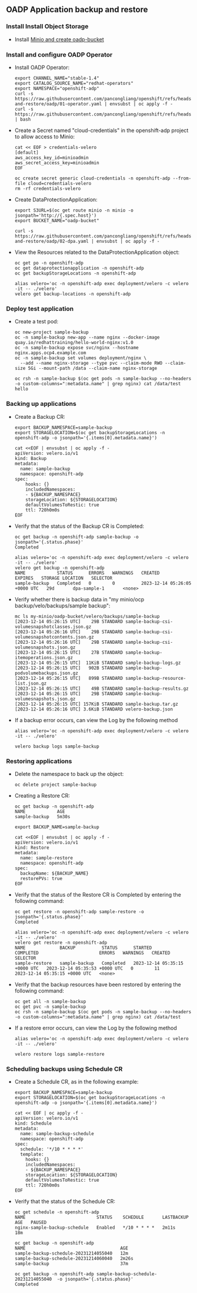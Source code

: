 ##  OADP Application backup and restore

### Install Install Object Storage

* Install [Minio and create oadp-bucket](/storage/minio/readme.md)

### Install and configure OADP Operator

* Install OADP Operator:
  ```
  export CHANNEL_NAME="stable-1.4"
  export CATALOG_SOURCE_NAME="redhat-operators"
  export NAMESPACE="openshift-adp"
  curl -s https://raw.githubusercontent.com/pancongliang/openshift/refs/heads/main/backup-and-restore/oadp/01-operator.yaml | envsubst | oc apply -f -
  curl -s https://raw.githubusercontent.com/pancongliang/openshift/refs/heads/main/operator/approve_ip.sh | bash
  ```

* Create a Secret named "cloud-credentials" in the openshift-adp project to allow access to Minio:
  ```
  cat << EOF > credentials-velero
  [default]
  aws_access_key_id=minioadmin
  aws_secret_access_key=minioadmin
  EOF

  oc create secret generic cloud-credentials -n openshift-adp --from-file cloud=credentials-velero
  rm -rf credentials-velero
  ```

* Create DataProtectionApplication:
  ```
  export S3URL=$(oc get route minio -n minio -o jsonpath='http://{.spec.host}')
  export BUCKET_NAME="oadp-bucket"
  
  curl -s https://raw.githubusercontent.com/pancongliang/openshift/refs/heads/main/backup-and-restore/oadp/02-dpa.yaml | envsubst | oc apply -f -
  ```

* View the Resources related to the DataProtectionApplication object:
  ```
  oc get po -n openshift-adp
  oc get dataprotectionapplication -n openshift-adp
  oc get backupStorageLocations -n openshift-adp

  alias velero='oc -n openshift-adp exec deployment/velero -c velero -it -- ./velero'
  velero get backup-locations -n openshift-adp
  ```

### Deploy test application
* Create a test pod:
  ```
  oc new-project sample-backup
  oc -n sample-backup new-app --name nginx --docker-image quay.io/redhattraining/hello-world-nginx:v1.0
  oc -n sample-backup expose svc/nginx --hostname nginx.apps.ocp4.example.com
  oc -n sample-backup set volumes deployment/nginx \
    --add --name nginx-storage --type pvc --claim-mode RWO --claim-size 5Gi --mount-path /data --claim-name nginx-storage

  oc rsh -n sample-backup $(oc get pods -n sample-backup --no-headers -o custom-columns=":metadata.name" | grep nginx) cat /data/test
  hello
  ```

### Backing up applications

* Create a Backup CR:
  ```
  export BACKUP_NAMESPACE=sample-backup
  export STORAGELOCATION=$(oc get backupStorageLocations -n openshift-adp -o jsonpath='{.items[0].metadata.name}')
  
  cat <<EOF | envsubst | oc apply -f -
  apiVersion: velero.io/v1
  kind: Backup
  metadata:
    name: sample-backup
    namespace: openshift-adp
  spec:
      hooks: {}
      includedNamespaces:
      - ${BACKUP_NAMESPACE}
      storageLocation: ${STORAGELOCATION}
      defaultVolumesToRestic: true 
      ttl: 720h0m0s
  EOF
  ```

* Verify that the status of the Backup CR is Completed:
  ```
  oc get backup -n openshift-adp sample-backup -o jsonpath='{.status.phase}'
  Completed

  alias velero='oc -n openshift-adp exec deployment/velero -c velero -it -- ./velero'
  velero get backup -n openshift-adp
  NAME            STATUS      ERRORS   WARNINGS   CREATED                         EXPIRES   STORAGE LOCATION   SELECTOR
  sample-backup   Completed   0        0          2023-12-14 05:26:05 +0000 UTC   29d       dpa-sample-1       <none>
  ```

* Verify whether there is backup data in "my minio/ocp backup/velo/backups/sample backup":
  ```
  mc ls my-minio/oadp-bucket/velero/backups/sample-backup
  [2023-12-14 05:26:15 UTC]    29B STANDARD sample-backup-csi-volumesnapshotclasses.json.gz
  [2023-12-14 05:26:16 UTC]    29B STANDARD sample-backup-csi-volumesnapshotcontents.json.gz
  [2023-12-14 05:26:16 UTC]    29B STANDARD sample-backup-csi-volumesnapshots.json.gz
  [2023-12-14 05:26:15 UTC]    27B STANDARD sample-backup-itemoperations.json.gz
  [2023-12-14 05:26:15 UTC]  11KiB STANDARD sample-backup-logs.gz
  [2023-12-14 05:26:15 UTC]   902B STANDARD sample-backup-podvolumebackups.json.gz
  [2023-12-14 05:26:15 UTC]   899B STANDARD sample-backup-resource-list.json.gz
  [2023-12-14 05:26:15 UTC]    49B STANDARD sample-backup-results.gz
  [2023-12-14 05:26:15 UTC]    29B STANDARD sample-backup-volumesnapshots.json.gz
  [2023-12-14 05:26:15 UTC] 157KiB STANDARD sample-backup.tar.gz
  [2023-12-14 05:26:16 UTC] 3.6KiB STANDARD velero-backup.json
  ```

* If a backup error occurs, can view the Log by the following method
  ```
  alias velero='oc -n openshift-adp exec deployment/velero -c velero -it -- ./velero'

  velero backup logs sample-backup
  ```
###  Restoring applications
* Delete the namespace to back up the object:
  ```
  oc delete project sample-backup
  ```
  
* Creating a Restore CR:
  ```
  oc get backup -n openshift-adp
  NAME            AGE
  sample-backup   5m30s

  export BACKUP_NAME=sample-backup
  
  cat <<EOF | envsubst | oc apply -f -
  apiVersion: velero.io/v1
  kind: Restore
  metadata:
    name: sample-restore
    namespace: openshift-adp
  spec:
    backupName: ${BACKUP_NAME}
    restorePVs: true
  EOF
  ```

* Verify that the status of the Restore CR is Completed by entering the following command:
  ```
  oc get restore -n openshift-adp sample-restore -o jsonpath='{.status.phase}'
  Completed

  alias velero='oc -n openshift-adp exec deployment/velero -c velero -it -- ./velero'
  velero get restore -n openshift-adp
  NAME             BACKUP          STATUS      STARTED                         COMPLETED                       ERRORS   WARNINGS   CREATED                         SELECTOR
  sample-restore   sample-backup   Completed   2023-12-14 05:35:15 +0000 UTC   2023-12-14 05:35:53 +0000 UTC   0        11         2023-12-14 05:35:15 +0000 UTC   <none>
  ```

* Verify that the backup resources have been restored by entering the following command:
  ```
  oc get all -n sample-backup  
  oc get pvc -n sample-backup
  oc rsh -n sample-backup $(oc get pods -n sample-backup --no-headers -o custom-columns=":metadata.name" | grep nginx) cat /data/test
  ```

* If a restore error occurs, can view the Log by the following method
  ```
  alias velero='oc -n openshift-adp exec deployment/velero -c velero -it -- ./velero'

  velero restore logs sample-restore
  ```
  
### Scheduling backups using Schedule CR
* Create a Schedule CR, as in the following example:  
  ```
  export BACKUP_NAMESPACE=sample-backup
  export STORAGELOCATION=$(oc get backupStorageLocations -n openshift-adp -o jsonpath='{.items[0].metadata.name}')

  cat << EOF | oc apply -f -
  apiVersion: velero.io/v1
  kind: Schedule
  metadata:
    name: sample-backup-schedule
    namespace: openshift-adp
  spec:
    schedule: '*/10 * * * *'
    template:
      hooks: {}
      includedNamespaces:
      - ${BACKUP_NAMESPACE}
      storageLocation: ${STORAGELOCATION}
      defaultVolumesToRestic: true 
      ttl: 720h0m0s
  EOF
  ```

* Verify that the status of the Schedule CR:
  ```
  oc get schedule -n openshift-adp
  NAME                           STATUS    SCHEDULE       LASTBACKUP   AGE   PAUSED
  nginx-sample-backup-schedule   Enabled   */10 * * * *   2m11s        18m 

  oc get backup -n openshift-adp
  NAME                                    AGE
  sample-backup-schedule-20231214055040   12m
  sample-backup-schedule-20231214060040   2m26s
  sample-backup                           37m
 
  oc get backup -n openshift-adp sample-backup-schedule-20231214055040  -o jsonpath='{.status.phase}'
  Completed
  ```
